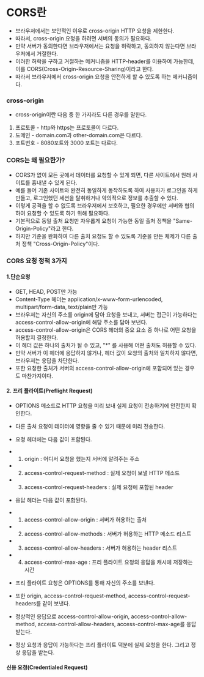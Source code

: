 <h1> CORS란 </h1>

-  브라우저에서는 보안적인 이유로 cross-origin HTTP 요청을 제한한다.
- 따라서, cross-origin 요청을 하려면 서버의 동의가 필요하다.
- 만약 서버가 동의한다면 브라우저에서는 요청을 허락하고, 동의하지 않는다면 브라우저에서 거절한다.
- 이러한 허락을 구하고 거절하는 메커니즘을 HTTP-header를 이용하여 가능한데, 이를 CORS(Cross-Origin-Resource-Sharing)이라고 한다.
- 따라서 브라우저에서 cross-origin 요청을 안전하게 할 수 있도록 하는 메커니즘이다.

<h3> cross-origin </h3>

- cross-origin이란 다음 중 한 가지라도 다른 경우를 말한다.
1. 프로토콜 - http와 https는 프로토콜이 다르다.
2. 도메인 - domain.com과 other-domain.com은 다르다.
3. 포트번호 - 8080포트와 3000 포트는 다르다.

<h3> CORS는 왜 필요한가? </h3>

- CORS가 없이 모든 곳에서 데이터를 요청할 수 있게 되면, 다른 사이트에서 원래 사이트를 흉내낼 수 있게 된다.
- 예를 들어 기존 사이트와 완전히 동일하게 동작하도록 하여 사용자가 로그인을 하게 만들고, 로그인했던 세션을 탈취하거나 악의적으로 정보를 추출할 수 있다.
- 이렇게 공격을 할 수 없도록 브라우저에서 보호하고, 필요한 경우에만 서버와 협의하여 요청할 수 있도록 하기 위해 필요하다.
- 기본적으로 동일 출처 요청만 자유롭게 요청이 가능한 동일 출처 정책을 "Same-Origin-Policy"라고 한다.
- 하지만 기준을 완화하여 다른 출처 요청도 할 수 있도록 기준을 만든 체제가 다른 출처 정책 "Cross-Origin-Policy"이다.


<h3> CORS 요청 정책 3가지 </h3>

<h4> 1.단순요청</h4>

- GET, HEAD, POST만 가능
- Content-Type 헤더는 application/x-www-form-urlencoded, multipart/form-data, text/plain만 가능
- 브라우저는 자신의 주소를 origin에 담아 요청을 보내고, 서버는 접근이 가능하다는 access-control-allow-origin에 해당 주소를 담아 보낸다.
- access-control-allow-origin은 CORS 헤더의 중요 요소 중 하나로 어떤 요청을 허용할지 결정한다.
- 이 헤더 값은 하나의 출처가 될 수 있고, "*" 를 사용해 어떤 출처도 허용할 수 있다.
- 만약 서버가 이 헤더에 응답하지 않거나, 헤더 값이 요청의 출처와 일치하지 않다면, 브라우저는 응답을 차단한다.
- 또한 요청한 출처가 서버의 access-control-allow-origin에 포함되어 있는 경우도 마찬가지이다.

<h4> 2. 프리 플라이트(Preflight Request) </h4>

- OPTIONS 메소드로 HTTP 요청을 미리 보내 실제 요청이 전송하기에 안전한지 확인한다.
- 다른 출처 요청이 데이터에 영향을 줄 수 있기 때문에 미리 전송한다.
- 요청 헤더에는 다음 값이 포함된다.
- 1. origin : 어디서 요청을 했는지 서버에 알려주는 주소
- 2. access-control-request-method : 실제 요청이 보낼 HTTP 메소드
- 3. access-control-request-headers : 실제 요청에 포함된 header

- 응답 헤더는 다음 값이 포함된다.
- 1. access-control-allow-origin : 서버가 허용하는 출처
- 2. access-control-allow-methods : 서버가 허용하는 HTTP 메소드 리스트
- 3. access-control-allow-headers : 서버가 허용하는 header 리스트
- 4. access-control-max-age : 프리 플라이트 요청의 응답을 캐시에 저장하는 시간

- 프리 플라이트 요청은 OPTIONS를 통해 자신의 주소를 보낸다.
- 또한 origin, access-control-request-method, access-control-request-headers를 같이 보낸다.
- 정상적인 응답으로 access-control-allow-origin, access-control-allow-method, access-control-allow-headers, access-control-max-age를 응답받는다.
- 정상 요청과 응답이 가능하다는 프리 플라이트 덕분에 실제 요청을 한다. 그리고 정상 응답을 받는다.

<h4> 신용 요청(Credentialed Request) </h4>

